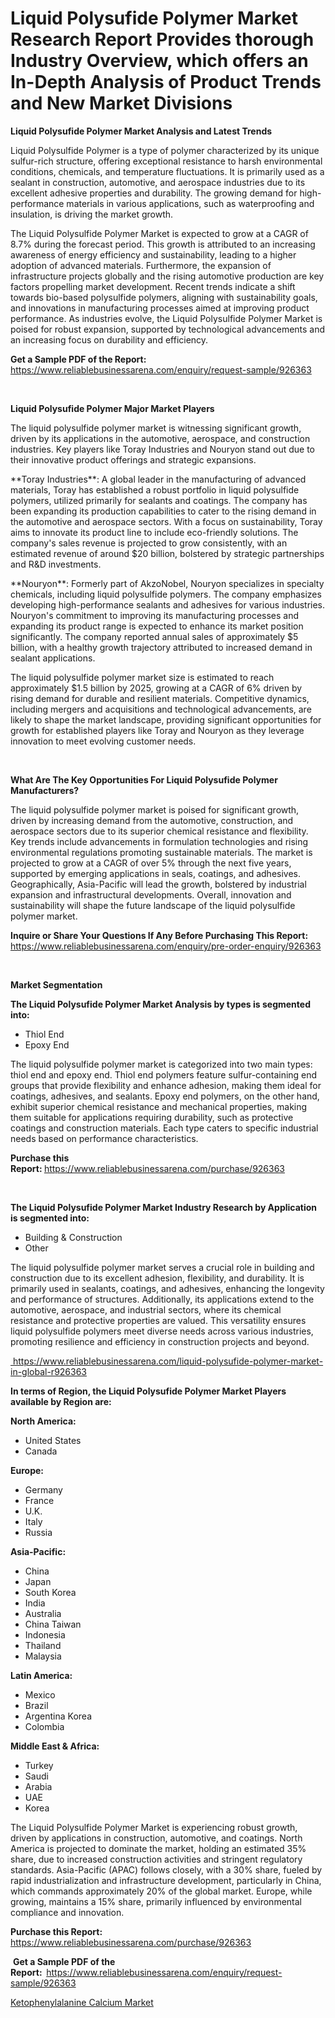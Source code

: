 <p><h1>Liquid Polysufide Polymer Market Research Report Provides thorough Industry Overview, which offers an In-Depth Analysis of Product Trends and New Market Divisions</h1></p><p><strong>Liquid Polysufide Polymer Market Analysis and Latest Trends</strong></p>
<p><p>Liquid Polysulfide Polymer is a type of polymer characterized by its unique sulfur-rich structure, offering exceptional resistance to harsh environmental conditions, chemicals, and temperature fluctuations. It is primarily used as a sealant in construction, automotive, and aerospace industries due to its excellent adhesive properties and durability. The growing demand for high-performance materials in various applications, such as waterproofing and insulation, is driving the market growth.</p><p>The Liquid Polysulfide Polymer Market is expected to grow at a CAGR of 8.7% during the forecast period. This growth is attributed to an increasing awareness of energy efficiency and sustainability, leading to a higher adoption of advanced materials. Furthermore, the expansion of infrastructure projects globally and the rising automotive production are key factors propelling market development. Recent trends indicate a shift towards bio-based polysulfide polymers, aligning with sustainability goals, and innovations in manufacturing processes aimed at improving product performance. As industries evolve, the Liquid Polysulfide Polymer Market is poised for robust expansion, supported by technological advancements and an increasing focus on durability and efficiency.</p></p>
<p><strong>Get a Sample PDF of the Report:&nbsp;</strong> <a href="https://www.reliablebusinessarena.com/enquiry/request-sample/926363?utm_campaign=3211&utm_medium=2&utm_source=Github&utm_content=ia&utm_term=24032025&utm_id=liquid-polysufide-polymer">https://www.reliablebusinessarena.com/enquiry/request-sample/926363</a></p>
<p>&nbsp;</p>
<p><strong>Liquid Polysufide Polymer Major Market Players</strong></p>
<p><p>The liquid polysulfide polymer market is witnessing significant growth, driven by its applications in the automotive, aerospace, and construction industries. Key players like Toray Industries and Nouryon stand out due to their innovative product offerings and strategic expansions.</p><p>**Toray Industries**: A global leader in the manufacturing of advanced materials, Toray has established a robust portfolio in liquid polysulfide polymers, utilized primarily for sealants and coatings. The company has been expanding its production capabilities to cater to the rising demand in the automotive and aerospace sectors. With a focus on sustainability, Toray aims to innovate its product line to include eco-friendly solutions. The company's sales revenue is projected to grow consistently, with an estimated revenue of around $20 billion, bolstered by strategic partnerships and R&D investments.</p><p>**Nouryon**: Formerly part of AkzoNobel, Nouryon specializes in specialty chemicals, including liquid polysulfide polymers. The company emphasizes developing high-performance sealants and adhesives for various industries. Nouryon's commitment to improving its manufacturing processes and expanding its product range is expected to enhance its market position significantly. The company reported annual sales of approximately $5 billion, with a healthy growth trajectory attributed to increased demand in sealant applications.</p><p>The liquid polysulfide polymer market size is estimated to reach approximately $1.5 billion by 2025, growing at a CAGR of 6% driven by rising demand for durable and resilient materials. Competitive dynamics, including mergers and acquisitions and technological advancements, are likely to shape the market landscape, providing significant opportunities for growth for established players like Toray and Nouryon as they leverage innovation to meet evolving customer needs.</p></p>
<p>&nbsp;</p>
<p><strong>What Are The Key Opportunities For Liquid Polysufide Polymer Manufacturers?</strong></p>
<p><p>The liquid polysulfide polymer market is poised for significant growth, driven by increasing demand from the automotive, construction, and aerospace sectors due to its superior chemical resistance and flexibility. Key trends include advancements in formulation technologies and rising environmental regulations promoting sustainable materials. The market is projected to grow at a CAGR of over 5% through the next five years, supported by emerging applications in seals, coatings, and adhesives. Geographically, Asia-Pacific will lead the growth, bolstered by industrial expansion and infrastructural developments. Overall, innovation and sustainability will shape the future landscape of the liquid polysulfide polymer market.</p></p>
<p><strong>Inquire or Share Your Questions If Any Before Purchasing This Report:</strong> <a href="https://www.reliablebusinessarena.com/enquiry/pre-order-enquiry/926363?utm_campaign=3211&utm_medium=2&utm_source=Github&utm_content=ia&utm_term=24032025&utm_id=liquid-polysufide-polymer">https://www.reliablebusinessarena.com/enquiry/pre-order-enquiry/926363</a></p>
<p>&nbsp;</p>
<p><strong>Market Segmentation</strong></p>
<p><strong>The Liquid Polysufide Polymer Market Analysis by types is segmented into:</strong></p>
<p><ul><li>Thiol End</li><li>Epoxy End</li></ul></p>
<p><p>The liquid polysulfide polymer market is categorized into two main types: thiol end and epoxy end. Thiol end polymers feature sulfur-containing end groups that provide flexibility and enhance adhesion, making them ideal for coatings, adhesives, and sealants. Epoxy end polymers, on the other hand, exhibit superior chemical resistance and mechanical properties, making them suitable for applications requiring durability, such as protective coatings and construction materials. Each type caters to specific industrial needs based on performance characteristics.</p></p>
<p><strong>Purchase this Report:&nbsp;</strong><a href="https://www.reliablebusinessarena.com/purchase/926363?utm_campaign=3211&utm_medium=2&utm_source=Github&utm_content=ia&utm_term=24032025&utm_id=liquid-polysufide-polymer">https://www.reliablebusinessarena.com/purchase/926363</a></p>
<p>&nbsp;</p>
<p><strong>The Liquid Polysufide Polymer Market Industry Research by Application is segmented into:</strong></p>
<p><ul><li>Building & Construction</li><li>Other</li></ul></p>
<p><p>The liquid polysulfide polymer market serves a crucial role in building and construction due to its excellent adhesion, flexibility, and durability. It is primarily used in sealants, coatings, and adhesives, enhancing the longevity and performance of structures. Additionally, its applications extend to the automotive, aerospace, and industrial sectors, where its chemical resistance and protective properties are valued. This versatility ensures liquid polysulfide polymers meet diverse needs across various industries, promoting resilience and efficiency in construction projects and beyond.</p></p>
<p><a href="https://www.reliablebusinessarena.com/liquid-polysufide-polymer-market-in-global-r926363?utm_campaign=3211&utm_medium=2&utm_source=Github&utm_content=ia&utm_term=24032025&utm_id=liquid-polysufide-polymer">&nbsp;https://www.reliablebusinessarena.com/liquid-polysufide-polymer-market-in-global-r926363</a></p>
<p><strong>In terms of Region, the Liquid Polysufide Polymer Market Players available by Region are:</strong></p>
<p>
    <p> <strong> North America: </strong>
        <ul>
            <li>United States</li>
            <li>Canada</li>
        </ul>
        </p> 
    <p> <strong> Europe: </strong>
        <ul>
            <li>Germany</li>
            <li>France</li>
            <li>U.K.</li>
            <li>Italy</li>
            <li>Russia</li>
        </ul>
        </p> 
    <p> <strong> Asia-Pacific: </strong>
        <ul>
            <li>China</li>
            <li>Japan</li>
            <li>South Korea</li>
            <li>India</li>
            <li>Australia</li>
            <li>China Taiwan</li>
            <li>Indonesia</li>
            <li>Thailand</li>
            <li>Malaysia</li>
        </ul>
        </p> 
    <p> <strong> Latin America: </strong>
        <ul>
            <li>Mexico</li>
            <li>Brazil</li>
            <li>Argentina Korea</li>
            <li>Colombia</li>
        </ul>
        </p> 
    <p> <strong> Middle East & Africa: </strong>
        <ul>
            <li>Turkey</li>
            <li>Saudi</li>
            <li>Arabia</li>
            <li>UAE</li>
            <li>Korea</li>
        </ul>
    </p>
    </p>
<p><p>The Liquid Polysulfide Polymer Market is experiencing robust growth, driven by applications in construction, automotive, and coatings. North America is projected to dominate the market, holding an estimated 35% share, due to increased construction activities and stringent regulatory standards. Asia-Pacific (APAC) follows closely, with a 30% share, fueled by rapid industrialization and infrastructure development, particularly in China, which commands approximately 20% of the global market. Europe, while growing, maintains a 15% share, primarily influenced by environmental compliance and innovation.</p></p>
<p><strong>Purchase this Report: </strong><a href="https://www.reliablebusinessarena.com/purchase/926363?utm_campaign=3211&utm_medium=2&utm_source=Github&utm_content=ia&utm_term=24032025&utm_id=liquid-polysufide-polymer">https://www.reliablebusinessarena.com/purchase/926363</a></p>
<p>&nbsp;<strong>Get a Sample PDF of the Report:&nbsp;&nbsp;</strong><a href="https://www.reliablebusinessarena.com/enquiry/request-sample/926363?utm_campaign=3211&utm_medium=2&utm_source=Github&utm_content=ia&utm_term=24032025&utm_id=liquid-polysufide-polymer">https://www.reliablebusinessarena.com/enquiry/request-sample/926363</a></p>
<p><strong></strong></p>
<p><p><a href="https://github.com/osamhcombre/Market-Research-Report-List-1/blob/main/ketophenylalanine-calcium-market.md?utm_campaign=3211&utm_medium=2&utm_source=Github&utm_content=ia&utm_term=24032025&utm_id=liquid-polysufide-polymer">Ketophenylalanine Calcium Market</a></p></p>